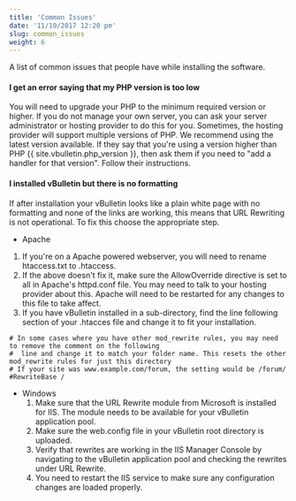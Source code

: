 ```yaml
---
title: 'Common Issues'
date: '11/10/2017 12:20 pm'
slug: common_issues
weight: 6
---
```


A list of common issues that people have while installing the software.

#### I get an error saying that my PHP version is too low
You will need to upgrade your PHP to the minimum required version or higher. If you do not manage your own server, you can ask your server administrator or hosting provider to do this for you. Sometimes, the hosting provider will support multiple versions of PHP. We recommend using the latest version available. If they say that you're using a version higher than PHP {{ site.vbulletin.php_version }}, then ask them if you need to "add a handler for that version". Follow their instructions.


#### I installed vBulletin but there is no formatting
If after installation your vBulletin looks like a plain white page with no formatting and none of the links are working, this means that URL Rewriting is not operational. To fix this choose the appropriate step.
*  Apache
  1. If you're on a Apache powered webserver, you will need to rename htaccess.txt to .htaccess.
  1. If the above doesn't fix it, make sure the AllowOverride directive is set to all in Apache's httpd.conf file. You may need to talk to your hosting provider about this. Apache will need to be restarted for any changes to this file to take affect.
  1. If you have vBulletin installed in a sub-directory, find the line following section of your .htacces file and change it to fit your installation.
  ```
  # In some cases where you have other mod_rewrite rules, you may need to remove the comment on the following
  #  line and change it to match your folder name. This resets the other mod_rewrite rules for just this directory
  # If your site was www.example.com/forum, the setting would be /forum/
  #RewriteBase /
  ```
* Windows
  1. Make sure that the URL Rewrite module from Microsoft is installed for IIS. The module needs to be available for your vBulletin application pool.
  1. Make sure the web.config file in your vBulletin root directory is uploaded.
  1. Verify that rewrites are working in the IIS Manager Console by navigating to the vBulletin application pool and checking the rewrites under URL Rewrite.
  1. You need to restart the IIS service to make sure any configuration changes are loaded properly.
